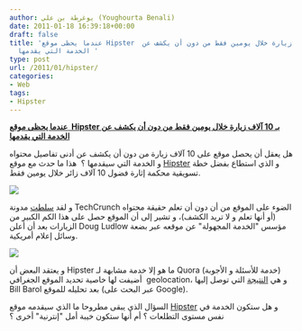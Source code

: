 ```yaml
---
author: يوغرطة بن علي (Youghourta Benali)
date: 2011-01-18 16:39:18+00:00
draft: false
title: 'عندما يحظى موقع Hipster  بـ 10 آلاف زيارة خلال يومين فقط من دون أن يكشف عن
  الخدمة التي يقدمها '
type: post
url: /2011/01/hipster/
categories:
- Web
tags:
- Hipster
---
```


**[عندما يحظى موقع  Hipster بـ 10 آلاف زيارة خلال يومين فقط من دون أن يكشف عن الخدمة التي يقدمها](http://www.it-scoop.com/2011/01/hipster/)**


هل يعقل أن يحصل موقع على 10 آلاف زيارة من دون أن يكشف عن أدنى تفاصيل محتواه و الخدمة التي سيقدمها ؟  هذا ما حدث مع موقع [Hipster](http://www.usehipster.com/) و الذي استطاع بفضل خطة تسويقية محكمة إثارة فضول 10 آلاف زائر خلال يومين فقط.

[![](http://tctechcrunch.files.wordpress.com/2011/01/screen-shot-2011-01-17-at-5-54-09-pm1.png )
](http://www.it-scoop.com/2011/01/hipster/)

و لقد [سلطت](http://techcrunch.com/2011/01/17/hipster-2/) مدونة TechCrunch الضوء على الموقع من أن دون أن تعلم حقيقة محتواه (أو أنها تعلم و لا تريد الكشف)، و تشير إلى أن الموقع حصل على هذا الكم الكبير من الزيارات بعد أن أعلن Doug Ludlow مؤسس "الخدمة المجهولة" عن موقعه عبر بضعة وسائل إعلام أمريكية.

[![](http://tctechcrunch.files.wordpress.com/2011/01/screen-shot-2011-01-14-at-7-16-34-pm1.png )
](http://www.it-scoop.com/2011/01/hipster/)

و يعتقد البعض أن Hipster ما هو إلا خدمة مشابهة لـ Quora (خدمة للأسئلة و الأجوبة) أضيفت لها خاصية تحديد الموقع الجغرافي  geolocation، و هي [النتيجة](http://blogs.forbes.com/billbarol/2011/01/13/techcrunch-aol-and-hipster-the-mystery-that-wasnt/?boxes=Homepagechannels) التي توصل إليها Bill Barol بعد تحليله للموقع (عبر البحث على Google).

السؤال الذي يبقى مطروحا ما الذي سيقدمه موقع [Hipster](http://www.usehipster.com/) و هل ستكون الخدمة في نفس مستوى التطلعات ؟ أم أنها ستكون خيبة أمل "إنترنية" أخرى ؟
